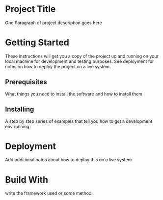 # Project Title
One Paragraph of project description goes here
# Getting Started
These instructions will get you a copy of the project up and running on your local machine for development and testing purposes. See deployment for notes on how to deploy the project on a live system.
## Prerequisites
What things you need to install the software and how to install them
## Installing
A step by step series of examples that tell you how to get a development env running
# Deployment
Add additional notes about how to deploy this on a live system
# Build With
write the framework used or some method.
